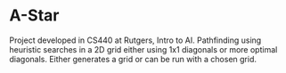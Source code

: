# A-Star
Project developed in CS440 at Rutgers, Intro to AI. Pathfinding using heuristic searches in a 2D grid either using 1x1 diagonals or more optimal diagonals. Either generates a grid or can be run with a chosen grid.
